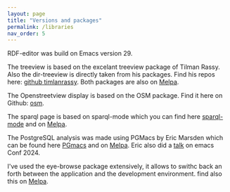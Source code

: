 ```yaml
---
layout: page
title: "Versions and packages"
permalink: /libraries
nav_order: 5
---
```


RDF-editor was build on Emacs version 29.

The treeview is based on the excelant treeview package of Tilman Rassy. Also the dir-treeview is directly taken from his packages. Find his repos here: [github timlanrassy](https://github.com/tilmanrassy). Both packages are also on [Melpa](https://melpa.org).

The Openstreetview display is based on the OSM package. Find it here on Github: [osm](https://github.com/minad/osm).

The sparql page is based on sparql-mode which you can find here [sparql-mode](https://github.com/ljos/sparql-mode) and on [Melpa](https://melpa.org).

The PostgreSQL analysis was made using PGMacs by Eric Marsden which can be found here [PGmacs](https://github.com/emarsden/pgmacs) and on [Melpa](https://melpa.org). Eric also did a [talk](https://emacsconf.org/2024/talks/pgmacs/) on emacs Conf 2024. 

I've used the eye-browse package extensively, it allows to swithc back an forth between the application and the development environment. find also this on [Melpa](https://melpa.org).
